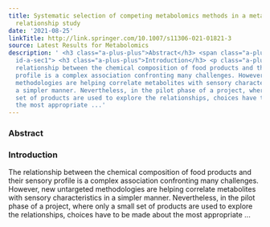 ```yaml
---
title: Systematic selection of competing metabolomics methods in a metabolite-sensory
  relationship study
date: '2021-08-25'
linkTitle: http://link.springer.com/10.1007/s11306-021-01821-3
source: Latest Results for Metabolomics
description: ' <h3 class="a-plus-plus">Abstract</h3> <span class="a-plus-plus abstract-section
  id-a-sec1"> <h3 class="a-plus-plus">Introduction</h3> <p class="a-plus-plus">The
  relationship between the chemical composition of food products and their sensory
  profile is a complex association confronting many challenges. However, new untargeted
  methodologies are helping correlate metabolites with sensory characteristics in
  a simpler manner. Nevertheless, in the pilot phase of a project, where only a small
  set of products are used to explore the relationships, choices have to be made about
  the most appropriate ...'
---
```

 <h3 class="a-plus-plus">Abstract</h3> <span class="a-plus-plus abstract-section id-a-sec1"> <h3 class="a-plus-plus">Introduction</h3> <p class="a-plus-plus">The relationship between the chemical composition of food products and their sensory profile is a complex association confronting many challenges. However, new untargeted methodologies are helping correlate metabolites with sensory characteristics in a simpler manner. Nevertheless, in the pilot phase of a project, where only a small set of products are used to explore the relationships, choices have to be made about the most appropriate ...